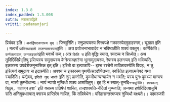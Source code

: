 ```yaml
---
index: 1.3.8
index_padded: 1.3.008
sutra: लशक्वतद्धिते
vritti: padamanjari

---
```

प्रियंवद इति। `अरुर्द्विषदजन्तस्य मुम्` । जिष्णुरिति। स्नुप्रत्ययस्य गित्त्वपक्षे गकारस्येदमुदाहरणम्। चूडाल इति । मत्वर्थे `प्राणिस्थादातो लजन्यतरस्याम्`इति । अत्र प्रयोजनाभावादेव न भविष्यतीति शक्यं वक्तुम्। कर्णिकेति। `कर्णललाटात् कनलङ्कारे`इति भवार्थे कन्। अत्र `किति च` इति वृद्धिः स्यात्, रूपञ्च न सिध्येत्। अथ तुदिर्छिदिर्प्रभृतिषु इरित्यस्य समुदायस्य केनेत्सञ्ज्ञा?मा भूत्समुदायस्य, रेफस्य हलन्त्यम् इति भविष्यति, इकारस्य उपदेशेजनुनासिक इत् इति। इरितो वा इत्यात्रापि-- इश्च रश्चेरौ तावितावस्येति विग्रहः, न तु इरित्ययं समुदायः स इद्यस्येति। अवश्यं च इकारस्य पृथगीत्सञ्ज्ञेषितव्या, स्वरितेत इत्यात्मनेपदं यथा स्यादिति। यद्येवम्, `इदितो नुम् धात्तोः` इति नुम् प्राप्नोति, कुम्भीधान्यन्यायेन न भवति; यस्य पुनः कुम्भ्यां वान्यत्र वा, नासौ कुम्भीधान्यः। नायं न्यायो नुम्विधौ शक्य आश्रयितुम्। इह हि न स्यात्-टुनदि` नन्दथुरिति। ज्ञापकात् सिद्धम्, यदयम् `न हशः` इति क्सस्य प्रतिषेधं शास्ति, तज्ज्ञापयति-नेदितां नुम्भवति; अन्यथा हशेरिदित्त्वान्नुमि सति अनिगुपधात्वात् क्सस्य प्राप्तिरेव नास्ति, किं तन्निषेधेन। परिहारान्तरमप्यत्र नुम्विधौ वक्ष्यते।। 
पदमञ्जरी